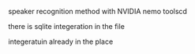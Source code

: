 speaker recognition method with NVIDIA nemo toolscd 

there is sqlite integeration in the file

integeratuin already in the place
